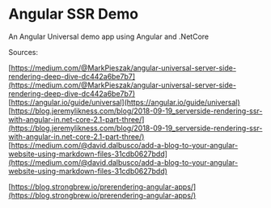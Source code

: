 # Angular SSR Demo

An Angular Universal demo app using Angular and .NetCore

Sources:

[https://medium.com/@MarkPieszak/angular-universal-server-side-rendering-deep-dive-dc442a6be7b7](https://medium.com/@MarkPieszak/angular-universal-server-side-rendering-deep-dive-dc442a6be7b7)<br>
[https://angular.io/guide/universal](https://angular.io/guide/universal)<br>
[https://blog.jeremylikness.com/blog/2018-09-19_serverside-rendering-ssr-with-angular-in.net-core-2.1-part-three/](https://blog.jeremylikness.com/blog/2018-09-19_serverside-rendering-ssr-with-angular-in.net-core-2.1-part-three/)<br>
[https://medium.com/@david.dalbusco/add-a-blog-to-your-angular-website-using-markdown-files-31cdb0627bdd](https://medium.com/@david.dalbusco/add-a-blog-to-your-angular-website-using-markdown-files-31cdb0627bdd)<br>

[https://blog.strongbrew.io/prerendering-angular-apps/](https://blog.strongbrew.io/prerendering-angular-apps/)<br>
